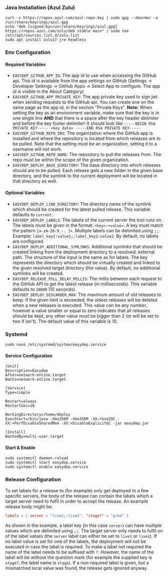 ### Java Installation (Azul Zulu)

```shell
curl -s https://repos.azul.com/azul-repo.key | sudo gpg --dearmor -o /usr/share/keyrings/azul.gpg
echo "deb [signed-by=/usr/share/keyrings/azul.gpg] https://repos.azul.com/zulu/deb stable main" | sudo tee /etc/apt/sources.list.d/zulu.list
sudo apt install zulu17-jre-headless
```

### Env Configuration

#### Required Variables

* `EASYDEP_GITHUB_APP_ID`: The app id to use when accessing the GitHub api. This id is available from the app settings
  on GitHub (Settings -> Developer Settings -> GitHub Apps -> Select App to configure. The app id is visible in the
  About Category)
* `EASYDEP_GITHUB_APP_PRIVATE_KEY`: The app private key used to sign jwt when sending requests to the GitHub api. You
  can create one on the same page as the app id, in the section "Private Keys". **Note:** When setting the key as an
  environment variable, make sure that the key is in one single line **AND** that there is a space after the key header
  delimiter and before the key footer delimiter! It should look
  like `-----BEGIN RSA PRIVATE KEY----- <key data> -----END RSA PRIVATE KEY-----`
* `EASYDEP_GITHUB_REPO_ORG`: The organization where the GitHub app is installed and where the repository is located from
  which releases are to be pulled. Note that the setting must be an organization, setting it to a username will not
  work.
* `EASYDEP_GITHUB_REPO_NAME`: The repository to pull the releases from. The repo must be within the scope of the given
  organization.
* `EASYDEP_DEPLOY_BASE_DIRECTORY`: The base directory into which releases should are to be pulled. Each release gets a
  new folder in the given base directory, and the symlink to the current deployment will be located in that directory as
  well.

#### Optional Variables

* `EASYDEP_DEPLOY_LINK_DIRECTORY`: The directory name of the symlink which should be created for the latest pulled
  release. This variable defaults to `current`.
* `EASYDEP_DEPLOY_LABELS`: The labels of the current server the tool runs on. The labels must be given in the
  format: `<key>:<value>`. A key must match the pattern `[a-zA-Z0-9_-. ]+`. Multiple labels can be delimited using `;;`.
  Example: `label_key1:value1;;label_key2:value2`. By default, no labels are configured.
* `EASYDEP_DEPLOY_ADDITIONAL_SYMLINKS`: Additional symlinks that should be created linking from the deployment directory
  to a resolved, external path. The structure of the input is the same as for labels. The key represents the directory
  which should be virtually created and linked to the given resolved target directory (the value). By default, no
  additional symlinks will be created.
* `EASYDEP_RELEASE_PULL_DELAY_MILLIS`: The millis between each request to the GitHub API to get the latest release (in
  milliseconds). This variable defaults to `10000` (10 seconds).
* `EASYDEP_DEPLOY_DISCARDER_MAX`: The maximum amount of old releases to keep. If the given limit is exceeded, the oldest
  releases will be deleted when a new releases is executed. This value can be any number, however a value smaller or
  equal to zero indicates that all releases should be kept, any other value must be bigger than 2 (or will be set to two
  if isn't). The default value of this variable is 10.

### Systemd

```shell
sudo nano /etc/systemd/system/easydep.service
```

#### Service Configuration

```
[Unit]
Description=Easydep
After=network-online.target
Wants=network-online.target

[Service]
Type=simple

Restart=always
RestartSec=10

WorkingDirectory=/home/deploy
ExecStart=/bin/java -Xms256M -Xmx256M -XX:+UseZGC -XX:+PerfDisableSharedMem -XX:+DisableExplicitGC -jar easydep.jar

[Install]
WantedBy=multi-user.target
```

#### Start & Enable

```shell
sudo systemctl daemon-reload
sudo systemctl start easydep.service
sudo systemctl enable easydep.service
```

### Release Configuration

To set labels for a release to (for example) only get deployed to a few specific servers, the body of the release can
contain the labels which a target server need to fulfil in order to accept the release. An example release body might
be:

```toml
labels = { server = "live1;;live2", "stage?" = "prod" }
```

As shown in the example, a label key (in this case `server`) can have multiple values which are delimited using `;;`.
The target server only needs to fulfil on of the label values (the `server` label can either be set to `live1`
or `live2`). If no label value is set for one of the labels, the deployment will not be executed in case the label is
required. To make a label not required the name of the label needs to be suffixed with `?`. However, the name of the
label will be without the question mark (for example the supplied key is `stage?`, the label name is `stage`). If a
non-required label is given, but a mismatched local value was found, the release gets ignored anyway.
